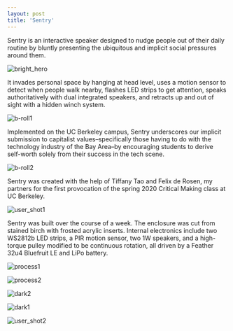 ```yaml
---
layout: post
title: 'Sentry'
---
```


Sentry is an interactive speaker designed to nudge people out of their daily routine by
 bluntly presenting the ubiquitous and implicit social pressures around them.
 
![bright_hero](media/sentry/hero.jpg)

It invades personal space by hanging at head level, uses a motion sensor to detect when people walk 
nearby, flashes LED strips to get attention, speaks authoritatively with dual integrated 
speakers, and retracts up and out of sight with a hidden winch system.

![b-roll1](media/sentry/light_bottom.jpg)

Implemented on the UC Berkeley campus, Sentry underscores our implicit submission to 
capitalist values–specifically those having to do with the technology industry of the 
Bay Area–by encouraging students to derive self-worth solely from their success in the tech scene.

![b-roll2](media/sentry/light_hand.jpg)

Sentry was created with the help of Tiffany Tao and Felix de Rosen, my partners for the 
first provocation of the spring 2020 Critical Making class at UC Berkeley.

![user_shot1](media/sentry/sona_perspective.jpg)

Sentry was built over the course of a week. The enclosure was cut from stained birch with 
frosted acrylic inserts. Internal electronics include two WS2812b LED strips, a PIR motion 
sensor, two 1W speakers, and a high-torque pulley modified to be continuous rotation,
all driven by a Feather 32u4 Bluefruit LE and LiPo battery.

![process1](media/sentry/process4.jpg)

![process2](media/sentry/process1.jpg)

![dark2](media/sentry/dark_green.jpg)

![dark1](media/sentry/dark_hand.jpg)

![user_shot2](media/sentry/jack_perspective.jpg)
